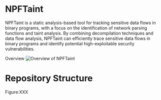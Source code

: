 # NPFTaint
NPFTaint is a static analysis-based tool for tracking sensitive data flows in binary programs, with a focus on the identification of network parsing functions and taint analysis. By combining decompilation techniques and data flow analysis, NPFTaint can efficiently trace sensitive data flows in binary programs and identify potential high-exploitable security vulnerabilities.

Overview
![Overview of NPFTaint](https://github.com/YueShudan/NPFTaint/Figure_2.png)

# Repository Structure

Figure:XXX

